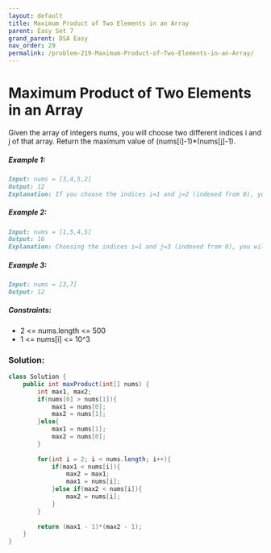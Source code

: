 ```yaml
---
layout: default
title: Maximum Product of Two Elements in an Array
parent: Easy Set 7
grand_parent: DSA Easy
nav_order: 29
permalink: /problem-219-Maximum-Product-of-Two-Elements-in-an-Array/
---
```

# Maximum Product of Two Elements in an Array
Given the array of integers nums, you will choose two different indices i and j of that array. Return the maximum value of (nums[i]-1)*(nums[j]-1).

##### Example 1:
```markdown
Input: nums = [3,4,5,2]
Output: 12
Explanation: If you choose the indices i=1 and j=2 (indexed from 0), you will get the maximum value, that is, (nums[1]-1)*(nums[2]-1) = (4-1)*(5-1) = 3*4 = 12.
```
##### Example 2:
```markdown
Input: nums = [1,5,4,5]
Output: 16
Explanation: Choosing the indices i=1 and j=3 (indexed from 0), you will get the maximum value of (5-1)*(5-1) = 16.
```
##### Example 3:
```markdown
Input: nums = [3,7]
Output: 12
```
##### Constraints:
* 2 <= nums.length <= 500
* 1 <= nums[i] <= 10^3

### Solution:
```java
class Solution {
    public int maxProduct(int[] nums) {
        int max1, max2;
        if(nums[0] > nums[1]){
            max1 = nums[0];
            max2 = nums[1];
        }else{
            max1 = nums[1];
            max2 = nums[0];
        }
        
        for(int i = 2; i < nums.length; i++){
            if(max1 < nums[i]){
                max2 = max1;
                max1 = nums[i];
            }else if(max2 < nums[i]){
                max2 = nums[i];
            }
        }
        
        return (max1 - 1)*(max2 - 1);
    }
}
```